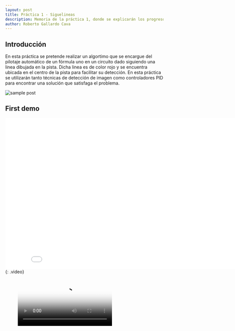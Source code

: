 ```yaml
---
layout: post
title: Práctica 1 - Siguelineas
description: Memoria de la práctica 1, donde se explicarán los progresos realizados en su desarrollo
author: Roberto Gallardo Cava
---
```


## Introducción

En esta práctica se pretende realizar un algortimo que se encargue del pilotaje automático de un fórmula uno en un circuito dado siguiendo una linea dibujada en la pista. 
Dicha linea es de color rojo y se encuentra ubicada en el centro de la pista para facilitar su detección. En esta práctica se utilizarán tanto técnicas de detección de imagen 
como controladores PID para encontrar una solución que satisfaga el problema.

![sample post]({{site.baseurl}}/images/inicio.PNG)



## First demo

<iframe width="854" height="480" src="{{site.baseurl}}/images/v1.mkv" frameborder="0" allowfullscreen></iframe>
{: .video}

<figure class="video_container">
  <video controls="true" allowfullscreen="true" poster="{{site.baseurl}}/images/inicio.PNG">
    <source src="{{site.baseurl}}/images/v1.mkv" type="video/mkv">
  </video>
</figure>